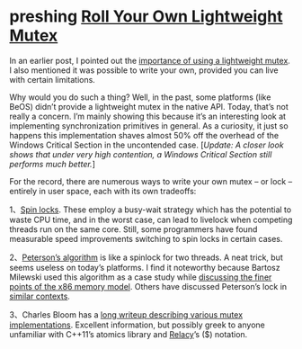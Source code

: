 # preshing [Roll Your Own Lightweight Mutex](https://preshing.com/20120226/roll-your-own-lightweight-mutex/)

In an earlier post, I pointed out the [importance of using a lightweight mutex](http://preshing.com/20111124/always-use-a-lightweight-mutex). I also mentioned it was possible to write your own, provided you can live with certain limitations.

Why would you do such a thing? Well, in the past, some platforms (like BeOS) didn’t provide a lightweight mutex in the native API. Today, that’s not really a concern. I’m mainly showing this because it’s an interesting look at implementing synchronization primitives in general. As a curiosity, it just so happens this implementation shaves almost 50% off the overhead of the Windows Critical Section in the uncontended case. [*Update: A closer look shows that under very high contention, a Windows Critical Section still performs much better.*]

For the record, there are numerous ways to write your own mutex – or lock – entirely in user space, each with its own tradeoffs:

1、[Spin locks](http://en.wikipedia.org/wiki/Spinlock). These employ a busy-wait strategy which has the potential to waste CPU time, and in the worst case, can lead to livelock when competing threads run on the same core. Still, some programmers have found measurable speed improvements switching to spin locks in certain cases.



2、[Peterson’s algorithm](http://en.wikipedia.org/wiki/Peterson's_algorithm) is like a spinlock for two threads. A neat trick, but seems useless on today’s platforms. I find it noteworthy because Bartosz Milewski used this algorithm as a case study while [discussing the finer points of the x86 memory model](http://bartoszmilewski.com/2008/11/05/who-ordered-memory-fences-on-an-x86/). Others have discussed Peterson’s lock in [similar contexts](http://objectmix.com/c/742068-subtle-difference-between-c-0x-mm-other-mms.html).

3、Charles Bloom has a [long writeup describing various mutex implementations](http://cbloomrants.blogspot.com/2011/07/07-15-11-review-of-many-mutex.html). Excellent information, but possibly greek to anyone unfamiliar with C++11’s atomics library and [Relacy](http://www.1024cores.net/home/relacy-race-detector)’s ($) notation.